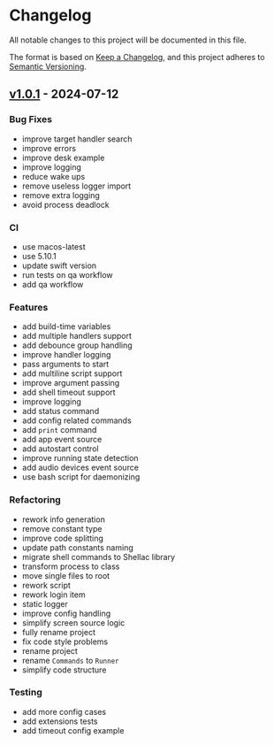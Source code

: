 # Changelog

All notable changes to this project will be documented in this file.

The format is based on [Keep a Changelog][],
and this project adheres to [Semantic Versioning][].


## [v1.0.1](https://github.com/mishamyrt/runon/releases/tag/v1.0.1) - 2024-07-12
### Bug Fixes
- improve target handler search
- improve errors
- improve desk example
- improve logging
- reduce wake ups
- remove useless logger import
- remove extra logging
- avoid process deadlock

### CI
- use macos-latest
- use 5.10.1
- update swift version
- run tests on qa workflow
- add qa workflow

### Features
- add build-time variables
- add multiple handlers support
- add debounce group handling
- improve handler logging
- pass arguments to start
- add multiline script support
- improve argument passing
- add shell timeout support
- improve logging
- add status command
- add config related commands
- add `print` command
- add app event source
- add autostart control
- improve running state detection
- add audio devices event source
- use bash script for daemonizing

### Refactoring
- rework info generation
- remove constant type
- improve code splitting
- update path constants naming
- migrate shell commands to Shellac library
- transform process to class
- move single files to root
- rework script
- rework login item
- static logger
- improve config handling
- simplify screen source logic
- fully rename project
- fix code style problems
- rename project
- rename `Commands` to `Runner`
- simplify code structure

### Testing
- add more config cases
- add extensions tests
- add timeout config example

[keep a changelog]: https://keepachangelog.com/en/1.0.0/
[semantic versioning]: https://semver.org/spec/v2.0.0.html
[Unreleased]: https://github.com/mishamyrt/runon/compare/v1.0.1...HEAD
